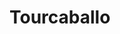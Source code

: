 # Tourcaballo
<script>

var N=8
var gfg = new Array(N);
// Loop to create 2D array using 1D array

for (var i = 0; i < gfg.length; i++) 
{
  gfg[i] = new Array(N);
}

// Loop to initilize 2D array elements.

for (var i = 0; i < N; i++) {

  for (var j = 0; j < N; j++) {

    gfg[i][j] = -1;

  }

}
function displaySolution(gfg) {

  for (var i = 0; i < N; i++) {

    for (var j = 0; j < N; j++)    {

      document.write(gfg[i][j] + " ");

    }

    document.write("<br>");

  } 

}

function check ( x, y, matriz)

{

  if (x<0) return -1;

  if(y<0) return -1;

  if(x>=N) return -1;

  if(y>= N) return -1;

  if(matriz[x][y]==-1) return 1;

}
displaySolution(gfg);

function  knightTour(x, y, move, sol , xMove, yMove) {

  var xNext, yNext;

  if (move == N*N)     //when the total board is covered

  return true;
 

  for (var k = 0; k < N; k++) {

    xNext = x + xMove[k];

    yNext = y + yMove[k];

    if (check(xNext, yNext, sol)==1)  {   //check room is preoccupied or not

      sol[xNext][yNext] = move;

      if (knightTour(xNext, yNext, move+1, sol, xMove, yMove) == true)

        return true;

      else

        sol[xNext][yNext] = -1;// backtracking

    }

  }

  return false;

}

function findKnightTourSol() {
var N=8
var sol = new Array(N);
// Loop to create 2D array using 1D array

for (var i = 0; i < gfg.length; i++) 
{
  sol[i] = new Array(N);
}

// Loop to initilize 2D array elements.

for (var i = 0; i < N; i++) {

  for (var j = 0; j < N; j++) {

    sol[i][j] = -1;

  }

}
  

  //all possible moves for knight

  var xMove = [ 2, 1, -1, -2, -2, -1,  1,  2 ];

  var yMove = [ 1, 2,  2,  1, -1, -2, -2, -1 ];

  sol[0][0]  = 0;     //starting from room (0, 0)

 

  if (knightTour(0, 0, 1, sol, xMove, yMove) == false) {

    cout << "Solution does not exist";

    return false;

  } else

    displaySolution(sol);

  return true;

}

findKnightTourSol();

</script>

